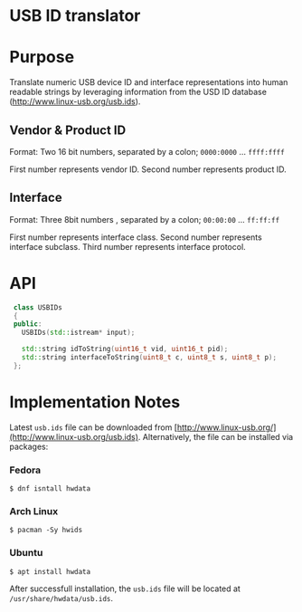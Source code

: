 USB ID translator
=================

# Purpose

Translate numeric USB device ID and interface representations into human readable strings by leveraging information from the USD ID database (http://www.linux-usb.org/usb.ids).

## Vendor & Product ID

Format: Two 16 bit numbers, separated by a colon; `0000:0000` ... `ffff:ffff`

First number represents vendor ID.
Second number represents product ID.

## Interface

Format: Three 8bit numbers
, separated by a colon; `00:00:00` ... `ff:ff:ff`

First number represents interface class.
Second number represents interface subclass.
Third number represents interface protocol.

# API
```c++
 class USBIDs
 {
 public:
   USBIDs(std::istream* input);

   std::string idToString(uint16_t vid, uint16_t pid);
   std::string interfaceToString(uint8_t c, uint8_t s, uint8_t p);
 };
 ```

# Implementation Notes
Latest `usb.ids` file can be downloaded from [http://www.linux-usb.org/](http://www.linux-usb.org/usb.ids).
Alternatively, the file can be installed via packages:

### Fedora
`$ dnf isntall hwdata`
### Arch Linux
`$ pacman -Sy hwids`
### Ubuntu
`$ apt install hwdata`

After successfull installation, the `usb.ids` file will be located at `/usr/share/hwdata/usb.ids`.
